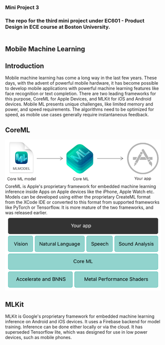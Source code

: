 ### Mini Project 3 <br/>
### The repo for the third mini project under EC601 - Product Design in ECE course at Boston University. <br/><br/>
## Mobile Machine Learning <br/>
## Introduction
Mobile machine learning has come a long way in the last few years. These days, with the advent of powerful mobile hardware, it has become possible to develop mobile applications with powerful machine learning features like face recognition or text completion. There are two leading frameworks for this purpose, CoreML for Apple Devices, and MLKit for iOS and Android devices. Mobile ML presents unique challenges, like limited memory and power, and speed requirements. The algorithms need to be optimized for speed, as mobile use cases generally require instantaneous feedback.
## CoreML <br/>
![CoreML](coreml.png)
<br/>
CoreML is Apple's proprietary framework for embedded machine learning inference inside Apps on Apple devices like the iPhone, Apple Watch etc. Models can be developed using either the proprietary CreateML format from the XCode IDE or converted to this format from supported frameworks like PyTorch or Tensorflow. It is more mature of the two frameworks, and was released earlier. <br/>
![App Architecture](coremlapparch.png)
## MLKit <br/>
MLKit is Google's proprietary framework for embedded machine learning inference on Android and iOS devices. It uses a Firebase backend for model training. Inference can be done either locally or via the cloud. It has superseded Tensorflow lite, which was designed for use in low power devices, such as mobile phones. <br/>
